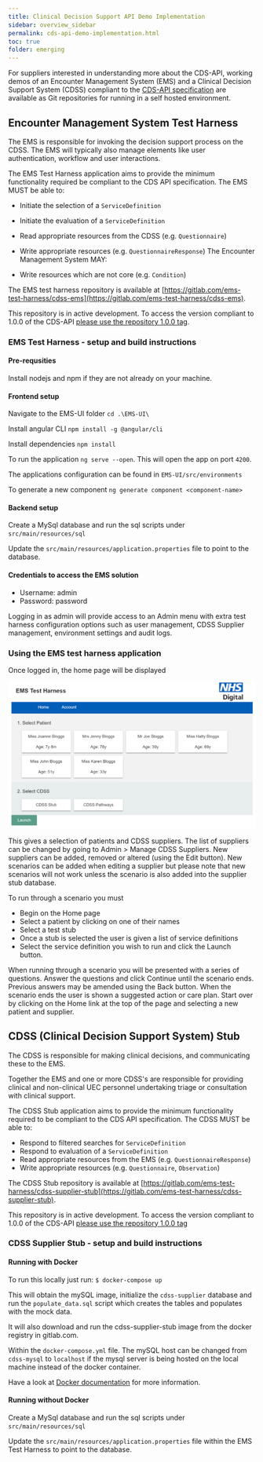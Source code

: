 ```yaml
---
title: Clinical Decision Support API Demo Implementation
sidebar: overview_sidebar
permalink: cds-api-demo-implementation.html
toc: true
folder: emerging
---
```


For suppliers interested in understanding more about the CDS-API, working demos of an Encounter Management System (EMS) and a Clinical Decision Support System (CDSS) compliant to the [CDS-API specification](https://developer.nhs.uk/apis/cds-api/) are available as Git repositories for running in a self hosted environment.

## Encounter Management System Test Harness

The EMS is responsible for invoking the decision support process on the CDSS. The EMS will typically also manage elements like user authentication, workflow and user interactions.

The EMS Test Harness application aims to provide the minimum functionality required be compliant to the CDS API specification. The EMS MUST be able to:

* Initiate the selection of a `ServiceDefinition`
* Initiate the evaluation of a `ServiceDefinition`
* Read appropriate resources from the CDSS (e.g. `Questionnaire`)
* Write appropriate resources (e.g. `QuestionnaireResponse`)
The Encounter Management System MAY:

* Write resources which are not core (e.g. `Condition`)

The EMS test harness repository is available at [https://gitlab.com/ems-test-harness/cdss-ems](https://gitlab.com/ems-test-harness/cdss-ems).

This repository is in active development. To access the version compliant to 1.0.0 of the CDS-API [please use the repository 1.0.0 tag](https://gitlab.com/ems-test-harness/cdss-ems/tree/1.0.0).

### EMS Test Harness - setup and build instructions

#### Pre-requsities

Install nodejs and npm if they are not already on your machine.

#### Frontend setup

Navigate to the EMS-UI folder `cd .\EMS-UI\`

Install angular CLI `npm install -g @angular/cli`

Install dependencies `npm install`

To run the application `ng serve --open`. This will open the app on port `4200`.

The applications configuration can be found in `EMS-UI/src/environments`

To generate a new component `ng generate component <component-name>`

#### Backend setup

Create a MySql database and run the sql scripts under `src/main/resources/sql`

Update the `src/main/resources/application.properties` file to point to the database.


#### Credentials to access the EMS solution

- Username: admin
- Password: password

Logging in as admin will provide access to an Admin menu with extra test harness configuration options such as user management, CDSS Supplier management, environment settings and audit logs.


### Using the EMS test harness application

Once logged in, the home page will be displayed

<p style="text-align:center;"><a href="images/ems-demo-homepage.png"><img src="images/ems-demo-homepage.png" alt="The EMS Test Harness home page" title="The EMS Test Harness home page" style="max-width:100%"></a></p>

This gives a selection of patients and CDSS suppliers. The list of suppliers can be changed by going to Admin > Manage CDSS Suppliers. New suppliers can be added, removed or altered (using the Edit button). New scenarios can be added when editing a supplier but please note that new scenarios will not work unless the scenario is also added into the supplier stub database.

To run through a scenario you must
- Begin on the Home page
- Select a patient by clicking on one of their names
- Select a test stub
- Once a stub is selected the user is given a list of service definitions
- Select the service definition you wish to run and click the Launch button.

When running through a scenario you will be presented with a series of questions. Answer the questions and click Continue until the scenario ends. Previous answers may be amended using the Back button. When the scenario ends the user is shown a suggested action or care plan. Start over by clicking on the Home link at the top of the page and selecting a new patient and supplier.


## CDSS (Clinical Decision Support System) Stub

The CDSS is responsible for making clinical decisions, and communicating these to the EMS.

Together the EMS and one or more CDSS's are responsible for providing clinical and non-clinical UEC personnel undertaking triage or consultation with clinical support.

The CDSS Stub application aims to provide the minimum functionality required to be compliant to the CDS API specification. The CDSS MUST be able to:

- Respond to filtered searches for `ServiceDefinition`
- Respond to evaluation of a `ServiceDefinition`
- Read appropriate resources from the EMS (e.g. `QuestionnaireResponse`)
- Write appropriate resources (e.g. `Questionnaire`, `Observation`)

The CDSS Stub repository is available at [https://gitlab.com/ems-test-harness/cdss-supplier-stub](https://gitlab.com/ems-test-harness/cdss-supplier-stub).

This repository is in active development. To access the version compliant to 1.0.0 of the CDS-API [please use the repository 1.0.0 tag](https://gitlab.com/ems-test-harness/cdss-supplier-stub/tree/1.0.0)


### CDSS Supplier Stub - setup and build instructions

#### Running with Docker

To run this locally just run:
`$ docker-compose up`

This will obtain the mySQL image, initialize the `cdss-supplier` database and run the `populate_data.sql` script which creates the tables and populates with the mock data.

It will also download and run the cdss-supplier-stub image from the docker registry in gitlab.com.

Within the `docker-compose.yml` file. The mySQL host can be changed from `cdss-mysql` to `localhost` if the mysql server is being hosted on the local machine instead of the docker container.

Have a look at [Docker documentation](https://docs.docker.com/) for more information.

#### Running without Docker

Create a MySql database and run the sql scripts under `src/main/resources/sql`

Update the `src/main/resources/application.properties` file within the EMS Test Harness to point to the database.

